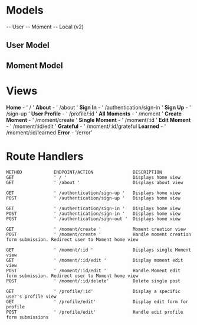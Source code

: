 # Models

-- User
-- Moment
-- Local (v2)

## User Model

## Moment Model

# Views

**Home** - ' / '
**About** - ' /about '
**Sign In** - ' /authentication/sign-in '
**Sign Up** - ' /sign-up '
**User Profile** - ' /profile/:id '
**All Moments** - ' /moment '
**Create Moment** - ' /moment/create '
**Single Moment** - ' /moment/:id '
**Edit Moment** - ' /moment/:id/edit '
**Grateful** - ' /moment/:id/grateful
**Learned** - ' /moment/:id/learned
**Error** - '/error'

# Route Handlers

```
METHOD            ENDPOINT/ACTION               DESCRIPTION
GET               ' / '                         Displays home view
GET               ' /about '                    Displays about view

GET               ' /authentication/sign-up '   Displays home view
POST              ' /authentication/sign-up '   Displays home view

GET               ' /authentication/sign-in '   Displays home view
POST              ' /authentication/sign-in '   Displays home view
POST              ' /authentication/sign-out '  Displays home view

GET               ' /moment/create '            Moment creation view
POST              ' /moment/create '            Handle moment creation form submission. Redirect user to Moment home view

GET               ' /moment/:id '               Displays single Moment view
GET               ' /moment/:id/edit '          Display moment edit view
POST              ' /moment/:id/edit '          Handle Moment edit form submission. Redirect user to Moment home view
POST              ' /moment/:id/delete'         Delete single post

GET               ' /profile/:id'               Display a specific user's profile view
GET               ' /profile/edit'              Display edit form for profile
POST              ' /profile/edit'              Handle edit profile form submissions
```
